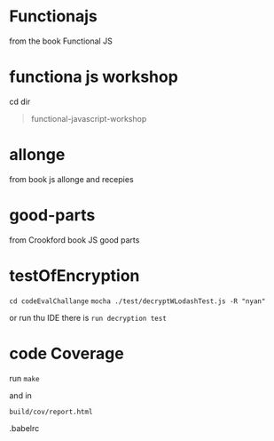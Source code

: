 Functionajs
===========

from the book Functional JS

functiona js workshop
=====================
cd dir
>functional-javascript-workshop

allonge
========
from book js allonge
and recepies

good-parts
==========
from Crookford book JS good parts


testOfEncryption
================
`cd codeEvalChallange`
`mocha ./test/decryptWLodashTest.js -R "nyan"`

or run thu IDE
there is `run decryption test`


code Coverage
=============
run `make`

and in

`build/cov/report.html`


.babelrc